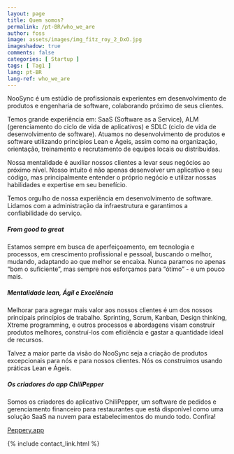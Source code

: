 ```yaml
---
layout: page
title: Quem somos?
permalink: /pt-BR/who_we_are
author: foss
image: assets/images/img_fitz_roy_2_DxO.jpg
imageshadow: true
comments: false
categories: [ Startup ]
tags: [ Tag1 ]
lang: pt-BR
lang-ref: who_we_are
---
```

NooSync é um estúdio de profissionais experientes em desenvolvimento de produtos e engenharia de software, colaborando próximo de seus clientes.

Temos grande experiência em: SaaS (Software as a Service), ALM (gerenciamento do ciclo de vida de aplicativos) e SDLC (ciclo de vida de desenvolvimento de software). Atuamos no desenvolvimento de produtos e software utilizando princípios Lean e Ágeis, assim como na organização, orientação, treinamento e recrutamento de equipes locais ou distribuídas.

Nossa mentalidade é auxiliar nossos clientes a levar seus negócios ao próximo nível. Nosso intuito é não apenas desenvolver um aplicativo e seu código, mas principalmente entender o próprio negócio e utilizar nossas habilidades e expertise em seu benefício.

Temos orgulho de nossa experiência em desenvolvimento de software. Lidamos com a administração da infraestrutura e garantimos a confiabilidade do serviço.

<h5>From good to great</h5>
Estamos sempre em busca de aperfeiçoamento, em tecnologia e processos, em crescimento profissional e pessoal, buscando o melhor, mudando, adaptando ao que melhor se encaixa. Nunca paramos no apenas “bom o suficiente”, mas sempre nos esforçamos para “ótimo” - e um pouco mais.

<h5>Mentalidade lean, Ágil e Excelência</h5>
Melhorar para agregar mais valor aos nossos clientes é um dos nossos principais princípios de trabalho. Sprinting, Scrum, Kanban, Design thinking, Xtreme programming, e outros processos e abordagens visam construir produtos melhores, construí-los com eficiência e gastar a quantidade ideal de recursos.

Talvez a maior parte da visão do NooSync seja a criação de produtos excepcionais para nós e para nossos clientes. Nós os construímos usando práticas Lean e Ágeis.

<h5>Os criadores do app ChiliPepper</h5>
Somos os criadores do aplicativo ChiliPepper, um software de pedidos e gerenciamento financeiro para restaurantes que está disponível como uma solução SaaS na nuvem para estabelecimentos do mundo todo. Confira!


<a target="_blank" href="https://peppery.app" class="btn btn-primary mt-3"> Peppery.app <i class="fas fa-pepper-hot"></i></a>

{% include contact_link.html %}